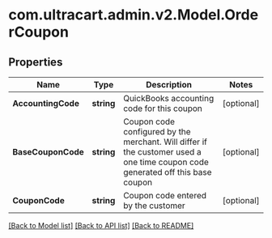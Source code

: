 # com.ultracart.admin.v2.Model.OrderCoupon
## Properties

Name | Type | Description | Notes
------------ | ------------- | ------------- | -------------
**AccountingCode** | **string** | QuickBooks accounting code for this coupon | [optional] 
**BaseCouponCode** | **string** | Coupon code configured by the merchant.  Will differ if the customer used a one time coupon code generated off this base coupon | [optional] 
**CouponCode** | **string** | Coupon code entered by the customer | [optional] 


[[Back to Model list]](../README.md#documentation-for-models) [[Back to API list]](../README.md#documentation-for-api-endpoints) [[Back to README]](../README.md)

